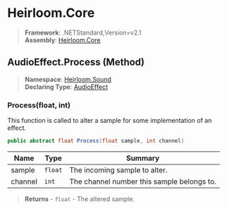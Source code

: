 # Heirloom.Core

> **Framework**: .NETStandard,Version=v2.1  
> **Assembly**: [Heirloom.Core][0]

## AudioEffect.Process (Method)

> **Namespace**: [Heirloom.Sound][0]  
> **Declaring Type**: [AudioEffect][1]

### Process(float, int)

This function is called to alter a sample for some implementation of an effect.

```cs
public abstract float Process(float sample, int channel)
```

| Name    | Type    | Summary                                    |
|---------|---------|--------------------------------------------|
| sample  | `float` | The incoming sample to alter.              |
| channel | `int`   | The channel number this sample belongs to. |

> **Returns** - `float` - The altered sample.

[0]: ../../../Heirloom.Core.md
[1]: ../AudioEffect.md
